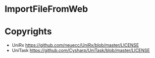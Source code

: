 # ImportFileFromWeb

# Copyrights

- UniRx https://github.com/neuecc/UniRx/blob/master/LICENSE
- UniTask https://github.com/Cysharp/UniTask/blob/master/LICENSE
